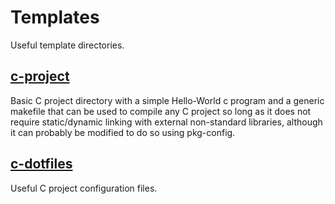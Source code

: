 # Templates

Useful template directories.

## [c-project](c-project/)

Basic C project directory with a simple Hello-World c program and a generic
makefile that can be used to compile any C project so long as it does not
require static/dynamic linking with external non-standard libraries, although it
can probably be modified to do so using pkg-config.

## [c-dotfiles](c-dotfiles/)

Useful C project configuration files.


